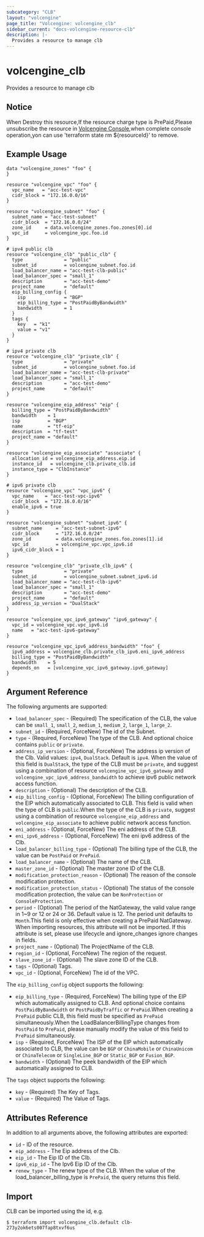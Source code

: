 ```yaml
---
subcategory: "CLB"
layout: "volcengine"
page_title: "Volcengine: volcengine_clb"
sidebar_current: "docs-volcengine-resource-clb"
description: |-
  Provides a resource to manage clb
---
```

# volcengine_clb
Provides a resource to manage clb
## Notice
When Destroy this resource,If the resource charge type is PrePaid,Please unsubscribe the resource 
in  [Volcengine Console](https://console.volcengine.com/finance/unsubscribe/),when complete console operation,yon can
use 'terraform state rm ${resourceId}' to remove.
## Example Usage
```hcl
data "volcengine_zones" "foo" {
}

resource "volcengine_vpc" "foo" {
  vpc_name   = "acc-test-vpc"
  cidr_block = "172.16.0.0/16"
}

resource "volcengine_subnet" "foo" {
  subnet_name = "acc-test-subnet"
  cidr_block  = "172.16.0.0/24"
  zone_id     = data.volcengine_zones.foo.zones[0].id
  vpc_id      = volcengine_vpc.foo.id
}

# ipv4 public clb
resource "volcengine_clb" "public_clb" {
  type               = "public"
  subnet_id          = volcengine_subnet.foo.id
  load_balancer_name = "acc-test-clb-public"
  load_balancer_spec = "small_1"
  description        = "acc-test-demo"
  project_name       = "default"
  eip_billing_config {
    isp              = "BGP"
    eip_billing_type = "PostPaidByBandwidth"
    bandwidth        = 1
  }
  tags {
    key   = "k1"
    value = "v1"
  }
}

# ipv4 private clb
resource "volcengine_clb" "private_clb" {
  type               = "private"
  subnet_id          = volcengine_subnet.foo.id
  load_balancer_name = "acc-test-clb-private"
  load_balancer_spec = "small_1"
  description        = "acc-test-demo"
  project_name       = "default"
}

resource "volcengine_eip_address" "eip" {
  billing_type = "PostPaidByBandwidth"
  bandwidth    = 1
  isp          = "BGP"
  name         = "tf-eip"
  description  = "tf-test"
  project_name = "default"
}

resource "volcengine_eip_associate" "associate" {
  allocation_id = volcengine_eip_address.eip.id
  instance_id   = volcengine_clb.private_clb.id
  instance_type = "ClbInstance"
}

# ipv6 private clb
resource "volcengine_vpc" "vpc_ipv6" {
  vpc_name    = "acc-test-vpc-ipv6"
  cidr_block  = "172.16.0.0/16"
  enable_ipv6 = true
}

resource "volcengine_subnet" "subnet_ipv6" {
  subnet_name     = "acc-test-subnet-ipv6"
  cidr_block      = "172.16.0.0/24"
  zone_id         = data.volcengine_zones.foo.zones[1].id
  vpc_id          = volcengine_vpc.vpc_ipv6.id
  ipv6_cidr_block = 1
}

resource "volcengine_clb" "private_clb_ipv6" {
  type               = "private"
  subnet_id          = volcengine_subnet.subnet_ipv6.id
  load_balancer_name = "acc-test-clb-ipv6"
  load_balancer_spec = "small_1"
  description        = "acc-test-demo"
  project_name       = "default"
  address_ip_version = "DualStack"
}

resource "volcengine_vpc_ipv6_gateway" "ipv6_gateway" {
  vpc_id = volcengine_vpc.vpc_ipv6.id
  name   = "acc-test-ipv6-gateway"
}

resource "volcengine_vpc_ipv6_address_bandwidth" "foo" {
  ipv6_address = volcengine_clb.private_clb_ipv6.eni_ipv6_address
  billing_type = "PostPaidByBandwidth"
  bandwidth    = 5
  depends_on   = [volcengine_vpc_ipv6_gateway.ipv6_gateway]
}
```
## Argument Reference
The following arguments are supported:
* `load_balancer_spec` - (Required) The specification of the CLB, the value can be `small_1`, `small_2`, `medium_1`, `medium_2`, `large_1`, `large_2`.
* `subnet_id` - (Required, ForceNew) The id of the Subnet.
* `type` - (Required, ForceNew) The type of the CLB. And optional choice contains `public` or `private`.
* `address_ip_version` - (Optional, ForceNew) The address ip version of the Clb. Valid values: `ipv4`, `DualStack`. Default is `ipv4`.
When the value of this field is `DualStack`, the type of the CLB must be `private`, and suggest using a combination of resource `volcengine_vpc_ipv6_gateway` and `volcengine_vpc_ipv6_address_bandwidth` to achieve ipv6 public network access function.
* `description` - (Optional) The description of the CLB.
* `eip_billing_config` - (Optional, ForceNew) The billing configuration of the EIP which automatically associated to CLB. This field is valid when the type of CLB is `public`.When the type of the CLB is `private`, suggest using a combination of resource `volcengine_eip_address` and `volcengine_eip_associate` to achieve public network access function.
* `eni_address` - (Optional, ForceNew) The eni address of the CLB.
* `eni_ipv6_address` - (Optional, ForceNew) The eni ipv6 address of the Clb.
* `load_balancer_billing_type` - (Optional) The billing type of the CLB, the value can be `PostPaid` or `PrePaid`.
* `load_balancer_name` - (Optional) The name of the CLB.
* `master_zone_id` - (Optional) The master zone ID of the CLB.
* `modification_protection_reason` - (Optional) The reason of the console modification protection.
* `modification_protection_status` - (Optional) The status of the console modification protection, the value can be `NonProtection` or `ConsoleProtection`.
* `period` - (Optional) The period of the NatGateway, the valid value range in 1~9 or 12 or 24 or 36. Default value is 12. The period unit defaults to `Month`.This field is only effective when creating a PrePaid NatGateway. When importing resources, this attribute will not be imported. If this attribute is set, please use lifecycle and ignore_changes ignore changes in fields.
* `project_name` - (Optional) The ProjectName of the CLB.
* `region_id` - (Optional, ForceNew) The region of the request.
* `slave_zone_id` - (Optional) The slave zone ID of the CLB.
* `tags` - (Optional) Tags.
* `vpc_id` - (Optional, ForceNew) The id of the VPC.

The `eip_billing_config` object supports the following:

* `eip_billing_type` - (Required, ForceNew) The billing type of the EIP which automatically assigned to CLB. And optional choice contains `PostPaidByBandwidth` or `PostPaidByTraffic` or `PrePaid`.When creating a `PrePaid` public CLB, this field must be specified as `PrePaid` simultaneously.When the LoadBalancerBillingType changes from `PostPaid` to `PrePaid`, please manually modify the value of this field to `PrePaid` simultaneously.
* `isp` - (Required, ForceNew) The ISP of the EIP which automatically associated to CLB, the value can be `BGP` or `ChinaMobile` or `ChinaUnicom` or `ChinaTelecom` or `SingleLine_BGP` or `Static_BGP` or `Fusion_BGP`.
* `bandwidth` - (Optional) The peek bandwidth of the EIP which automatically assigned to CLB.

The `tags` object supports the following:

* `key` - (Required) The Key of Tags.
* `value` - (Required) The Value of Tags.

## Attributes Reference
In addition to all arguments above, the following attributes are exported:
* `id` - ID of the resource.
* `eip_address` - The Eip address of the Clb.
* `eip_id` - The Eip ID of the Clb.
* `ipv6_eip_id` - The Ipv6 Eip ID of the Clb.
* `renew_type` - The renew type of the CLB. When the value of the load_balancer_billing_type is `PrePaid`, the query returns this field.


## Import
CLB can be imported using the id, e.g.
```
$ terraform import volcengine_clb.default clb-273y2ok6ets007fap8txvf6us
```

